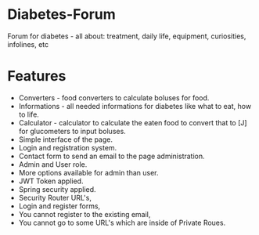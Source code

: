 # Diabetes-Forum
Forum for diabetes - all about: treatment, daily life, equipment, curiosities, infolines, etc 

# Features
- Converters - food converters to calculate boluses for food.
- Informations - all needed informations for diabetes like what to eat, how to life.
- Calculator - calculator to calculate the eaten food to convert that to [J] for glucometers to input boluses.
- Simple interface of the page. 
- Login and registration system.
- Contact form to send an email to the page administration.
- Admin and User role.
- More options available for admin than user.
- JWT Token applied.
- Spring security applied.
- Security Router URL's,
- Login and register forms,
- You cannot register to the existing email,
- You cannot go to some URL's which are inside of Private Roues.
